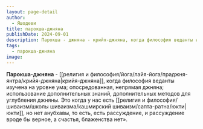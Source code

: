 ```yaml
---
layout: page-detail
author:
  - Яшодеви
title: парокша-джняна
publishDate: 2024-09-01
description: Парокша - джняна - крийя-джняна, когда философия веданты изучена на уровне ума; опосредованная, непрямая джняна; использование дополнительных знаний, дополнительных методов для углубления джняны.
tags:
  - парокша-джняна
image:
---
```

**Парокша-джняна** - [[религия и философия/йога/лайя-йога/праджня-янтра/крийя-джняна|крийя-джняна]], когда философия веданты изучена на уровне ума; опосредованная, непрямая джняна; использование дополнительных знаний, дополнительных методов для углубления джняны. Это когда у нас есть [[религия и философия/шиваизм/школы шиваизма/кашмирский шиваизм/сапта-ратна/юкти|юкти]], но нет анубхавы, то есть, есть рассуждение, и рассуждение вроде бы верное, а счастья, блаженства нет».

